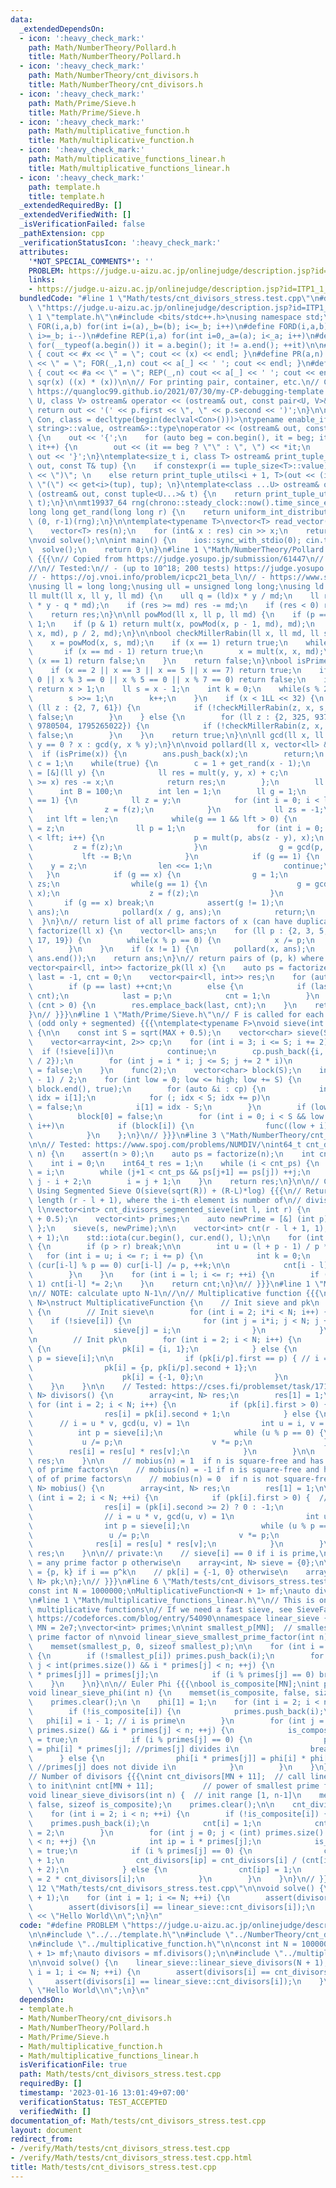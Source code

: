 ```yaml
---
data:
  _extendedDependsOn:
  - icon: ':heavy_check_mark:'
    path: Math/NumberTheory/Pollard.h
    title: Math/NumberTheory/Pollard.h
  - icon: ':heavy_check_mark:'
    path: Math/NumberTheory/cnt_divisors.h
    title: Math/NumberTheory/cnt_divisors.h
  - icon: ':heavy_check_mark:'
    path: Math/Prime/Sieve.h
    title: Math/Prime/Sieve.h
  - icon: ':heavy_check_mark:'
    path: Math/multiplicative_function.h
    title: Math/multiplicative_function.h
  - icon: ':heavy_check_mark:'
    path: Math/multiplicative_functions_linear.h
    title: Math/multiplicative_functions_linear.h
  - icon: ':heavy_check_mark:'
    path: template.h
    title: template.h
  _extendedRequiredBy: []
  _extendedVerifiedWith: []
  _isVerificationFailed: false
  _pathExtension: cpp
  _verificationStatusIcon: ':heavy_check_mark:'
  attributes:
    '*NOT_SPECIAL_COMMENTS*': ''
    PROBLEM: https://judge.u-aizu.ac.jp/onlinejudge/description.jsp?id=ITP1_1_A
    links:
    - https://judge.u-aizu.ac.jp/onlinejudge/description.jsp?id=ITP1_1_A
  bundledCode: "#line 1 \"Math/tests/cnt_divisors_stress.test.cpp\"\n#define PROBLEM\
    \ \"https://judge.u-aizu.ac.jp/onlinejudge/description.jsp?id=ITP1_1_A\"\n\n#line\
    \ 1 \"template.h\"\n#include <bits/stdc++.h>\nusing namespace std;\n\n#define\
    \ FOR(i,a,b) for(int i=(a),_b=(b); i<=_b; i++)\n#define FORD(i,a,b) for(int i=(a),_b=(b);\
    \ i>=_b; i--)\n#define REP(i,a) for(int i=0,_a=(a); i<_a; i++)\n#define EACH(it,a)\
    \ for(__typeof(a.begin()) it = a.begin(); it != a.end(); ++it)\n\n#define DEBUG(x)\
    \ { cout << #x << \" = \"; cout << (x) << endl; }\n#define PR(a,n) { cout << #a\
    \ << \" = \"; FOR(_,1,n) cout << a[_] << ' '; cout << endl; }\n#define PR0(a,n)\
    \ { cout << #a << \" = \"; REP(_,n) cout << a[_] << ' '; cout << endl; }\n\n#define\
    \ sqr(x) ((x) * (x))\n\n// For printing pair, container, etc.\n// Copied from\
    \ https://quangloc99.github.io/2021/07/30/my-CP-debugging-template.html\ntemplate<class\
    \ U, class V> ostream& operator << (ostream& out, const pair<U, V>& p) {\n   \
    \ return out << '(' << p.first << \", \" << p.second << ')';\n}\n\ntemplate<class\
    \ Con, class = decltype(begin(declval<Con>()))>\ntypename enable_if<!is_same<Con,\
    \ string>::value, ostream&>::type\noperator << (ostream& out, const Con& con)\
    \ {\n    out << '{';\n    for (auto beg = con.begin(), it = beg; it != con.end();\
    \ it++) {\n        out << (it == beg ? \"\" : \", \") << *it;\n    }\n    return\
    \ out << '}';\n}\ntemplate<size_t i, class T> ostream& print_tuple_utils(ostream&\
    \ out, const T& tup) {\n    if constexpr(i == tuple_size<T>::value) return out\
    \ << \")\"; \n    else return print_tuple_utils<i + 1, T>(out << (i ? \", \" :\
    \ \"(\") << get<i>(tup), tup); \n}\ntemplate<class ...U> ostream& operator <<\
    \ (ostream& out, const tuple<U...>& t) {\n    return print_tuple_utils<0, tuple<U...>>(out,\
    \ t);\n}\n\nmt19937_64 rng(chrono::steady_clock::now().time_since_epoch().count());\n\
    long long get_rand(long long r) {\n    return uniform_int_distribution<long long>\
    \ (0, r-1)(rng);\n}\n\ntemplate<typename T>\nvector<T> read_vector(int n) {\n\
    \    vector<T> res(n);\n    for (int& x : res) cin >> x;\n    return res;\n}\n\
    \nvoid solve();\n\nint main() {\n    ios::sync_with_stdio(0); cin.tie(0);\n  \
    \  solve();\n    return 0;\n}\n#line 1 \"Math/NumberTheory/Pollard.h\"\n// Pollard\
    \ {{{\n// Copied from https://judge.yosupo.jp/submission/61447\n// O(N^0.25)\n\
    //\n// Tested:\n// - (up to 10^18; 200 tests) https://judge.yosupo.jp/problem/factorize\n\
    // - https://oj.vnoi.info/problem/icpc21_beta_l\n// - https://www.spoj.com/problems/FACT0/\n\
    \nusing ll = long long;\nusing ull = unsigned long long;\nusing ld = long double;\n\
    ll mult(ll x, ll y, ll md) {\n    ull q = (ld)x * y / md;\n    ll res = ((ull)x\
    \ * y - q * md);\n    if (res >= md) res -= md;\n    if (res < 0) res += md;\n\
    \    return res;\n}\n\nll powMod(ll x, ll p, ll md) {\n    if (p == 0) return\
    \ 1;\n    if (p & 1) return mult(x, powMod(x, p - 1, md), md);\n    return powMod(mult(x,\
    \ x, md), p / 2, md);\n}\n\nbool checkMillerRabin(ll x, ll md, ll s, int k) {\n\
    \    x = powMod(x, s, md);\n    if (x == 1) return true;\n    while(k--) {\n \
    \       if (x == md - 1) return true;\n        x = mult(x, x, md);\n        if\
    \ (x == 1) return false;\n    }\n    return false;\n}\nbool isPrime(ll x) {\n\
    \    if (x == 2 || x == 3 || x == 5 || x == 7) return true;\n    if (x % 2 ==\
    \ 0 || x % 3 == 0 || x % 5 == 0 || x % 7 == 0) return false;\n    if (x < 121)\
    \ return x > 1;\n    ll s = x - 1;\n    int k = 0;\n    while(s % 2 == 0) {\n\
    \        s >>= 1;\n        k++;\n    }\n    if (x < 1LL << 32) {\n        for\
    \ (ll z : {2, 7, 61}) {\n            if (!checkMillerRabin(z, x, s, k)) return\
    \ false;\n        }\n    } else {\n        for (ll z : {2, 325, 9375, 28178, 450775,\
    \ 9780504, 1795265022}) {\n            if (!checkMillerRabin(z, x, s, k)) return\
    \ false;\n        }\n    }\n    return true;\n}\n\nll gcd(ll x, ll y) {\n    return\
    \ y == 0 ? x : gcd(y, x % y);\n}\n\nvoid pollard(ll x, vector<ll> &ans) {\n  \
    \  if (isPrime(x)) {\n        ans.push_back(x);\n        return;\n    }\n    ll\
    \ c = 1;\n    while(true) {\n        c = 1 + get_rand(x - 1);\n        auto f\
    \ = [&](ll y) {\n            ll res = mult(y, y, x) + c;\n            if (res\
    \ >= x) res -= x;\n            return res;\n        };\n        ll y = 2;\n  \
    \      int B = 100;\n        int len = 1;\n        ll g = 1;\n        while(g\
    \ == 1) {\n            ll z = y;\n            for (int i = 0; i < len; i++) {\n\
    \                z = f(z);\n            }\n            ll zs = -1;\n         \
    \   int lft = len;\n            while(g == 1 && lft > 0) {\n                zs\
    \ = z;\n                ll p = 1;\n                for (int i = 0; i < B && i\
    \ < lft; i++) {\n                    p = mult(p, abs(z - y), x);\n           \
    \         z = f(z);\n                }\n                g = gcd(p, x);\n     \
    \           lft -= B;\n            }\n            if (g == 1) {\n            \
    \    y = z;\n                len <<= 1;\n                continue;\n         \
    \   }\n            if (g == x) {\n                g = 1;\n                z =\
    \ zs;\n                while(g == 1) {\n                    g = gcd(abs(z - y),\
    \ x);\n                    z = f(z);\n                }\n            }\n     \
    \       if (g == x) break;\n            assert(g != 1);\n            pollard(g,\
    \ ans);\n            pollard(x / g, ans);\n            return;\n        }\n  \
    \  }\n}\n// return list of all prime factors of x (can have duplicates)\nvector<ll>\
    \ factorize(ll x) {\n    vector<ll> ans;\n    for (ll p : {2, 3, 5, 7, 11, 13,\
    \ 17, 19}) {\n        while(x % p == 0) {\n            x /= p;\n            ans.push_back(p);\n\
    \        }\n    }\n    if (x != 1) {\n        pollard(x, ans);\n    }\n    sort(ans.begin(),\
    \ ans.end());\n    return ans;\n}\n// return pairs of (p, k) where x = product(p^k)\n\
    vector<pair<ll, int>> factorize_pk(ll x) {\n    auto ps = factorize(x);\n    ll\
    \ last = -1, cnt = 0;\n    vector<pair<ll, int>> res;\n    for (auto p : ps) {\n\
    \        if (p == last) ++cnt;\n        else {\n            if (last > 0) res.emplace_back(last,\
    \ cnt);\n            last = p;\n            cnt = 1;\n        }\n    }\n    if\
    \ (cnt > 0) {\n        res.emplace_back(last, cnt);\n    }\n    return res;\n\
    }\n// }}}\n#line 1 \"Math/Prime/Sieve.h\"\n// F is called for each prime\n// Sieve\
    \ (odd only + segmented) {{{\ntemplate<typename F>\nvoid sieve(int MAX, F func)\
    \ {\n\n    const int S = sqrt(MAX + 0.5);\n    vector<char> sieve(S + 1, true);\n\
    \    vector<array<int, 2>> cp;\n    for (int i = 3; i <= S; i += 2) {\n      \
    \  if (!sieve[i])\n            continue;\n        cp.push_back({i, (i * i - 1)\
    \ / 2});\n        for (int j = i * i; j <= S; j += 2 * i)\n            sieve[j]\
    \ = false;\n    }\n    func(2);\n    vector<char> block(S);\n    int high = (MAX\
    \ - 1) / 2;\n    for (int low = 0; low <= high; low += S) {\n        fill(block.begin(),\
    \ block.end(), true);\n        for (auto &i : cp) {\n            int p = i[0],\
    \ idx = i[1];\n            for (; idx < S; idx += p)\n                block[idx]\
    \ = false;\n            i[1] = idx - S;\n        }\n        if (low == 0)\n  \
    \          block[0] = false;\n        for (int i = 0; i < S && low + i <= high;\
    \ i++)\n            if (block[i]) {\n                func((low + i) * 2 + 1);\n\
    \            }\n    };\n}\n// }}}\n#line 3 \"Math/NumberTheory/cnt_divisors.h\"\
    \n\n// Tested: https://www.spoj.com/problems/NUMDIV/\nint64_t cnt_divisors(int64_t\
    \ n) {\n    assert(n > 0);\n    auto ps = factorize(n);\n    int cnt_ps = ps.size();\n\
    \    int i = 0;\n    int64_t res = 1;\n    while (i < cnt_ps) {\n        int j\
    \ = i;\n        while (j+1 < cnt_ps && ps[j+1] == ps[j]) ++j;\n        res *=\
    \ j - i + 2;\n        i = j + 1;\n    }\n    return res;\n}\n\n// Count divisors\
    \ Using Segmented Sieve O(sieve(sqrt(R)) + (R-L)*log) {{{\n// Returns vector of\
    \ length (r - l + 1), where the i-th element is number of\n// divisors of i -\
    \ l\nvector<int> cnt_divisors_segmented_sieve(int l, int r) {\n    int s = sqrt(r\
    \ + 0.5);\n    vector<int> primes;\n    auto newPrime = [&] (int p) { primes.push_back(p);\
    \ };\n    sieve(s, newPrime);\n\n    vector<int> cnt(r - l + 1, 1), cur(r - l\
    \ + 1);\n    std::iota(cur.begin(), cur.end(), l);\n\n    for (int p : primes)\
    \ {\n        if (p > r) break;\n\n        int u = (l + p - 1) / p * p;\n     \
    \   for (int i = u; i <= r; i += p) {\n            int k = 0;\n            while\
    \ (cur[i-l] % p == 0) cur[i-l] /= p, ++k;\n\n            cnt[i - l] *= k + 1;\n\
    \        }\n    }\n    for (int i = l; i <= r; ++i) {\n        if (cur[i-l] >\
    \ 1) cnt[i-l] *= 2;\n    }\n    return cnt;\n}\n// }}}\n#line 1 \"Math/multiplicative_function.h\"\
    \n// NOTE: calculate upto N-1\n//\n// Multiplicative function {{{\ntemplate<int\
    \ N>\nstruct MultiplicativeFunction {\n    // Init sieve and pk\n    MultiplicativeFunction()\
    \ {\n        // Init sieve\n        for (int i = 2; i*i < N; i++) {\n        \
    \    if (!sieve[i]) {\n                for (int j = i*i; j < N; j += i) {\n  \
    \                  sieve[j] = i;\n                }\n            }\n        }\n\
    \n        // Init pk\n        for (int i = 2; i < N; i++) {\n            if (!sieve[i])\
    \ {\n                pk[i] = {i, 1};\n            } else {\n                int\
    \ p = sieve[i];\n\n                if (pk[i/p].first == p) { // i = p^k\n    \
    \                pk[i] = {p, pk[i/p].second + 1};\n                } else {\n\
    \                    pk[i] = {-1, 0};\n                }\n            }\n    \
    \    }\n    }\n\n    // Tested: https://cses.fi/problemset/task/1713\n    array<int,\
    \ N> divisors() {\n        array<int, N> res;\n        res[1] = 1;\n\n       \
    \ for (int i = 2; i < N; i++) {\n            if (pk[i].first > 0) {  // i = p^k\n\
    \                res[i] = pk[i].second + 1;\n            } else {\n          \
    \      // i = u * v, gcd(u, v) = 1\n                int u = i, v = 1;\n      \
    \          int p = sieve[i];\n                while (u % p == 0) {\n         \
    \           u /= p;\n                    v *= p;\n                }\n        \
    \        res[i] = res[u] * res[v];\n            }\n        }\n\n        return\
    \ res;\n    }\n\n    // mobius(n) = 1  if n is square-free and has *even* number\
    \ of prime factors\n    // mobius(n) = -1 if n is square-free and has *odd* number\
    \ of of prime factors\n    // mobius(n) = 0  if n is not square-free\n    array<int,\
    \ N> mobius() {\n        array<int, N> res;\n        res[1] = 1;\n\n        for\
    \ (int i = 2; i < N; ++i) {\n            if (pk[i].first > 0) {  // i = p^k\n\
    \                res[i] = (pk[i].second >= 2) ? 0 : -1;\n            } else {\n\
    \                // i = u * v, gcd(u, v) = 1\n                int u = i, v = 1;\n\
    \                int p = sieve[i];\n                while (u % p == 0) {\n   \
    \                 u /= p;\n                    v *= p;\n                }\n  \
    \              res[i] = res[u] * res[v];\n            }\n        }\n        return\
    \ res;\n    }\n\n// private:\n    // sieve[i] == 0 if i is prime,\n    // sieve[i]\
    \ = any prime factor p otherwise\n    array<int, N> sieve = {0};\n\n    // pk[i]\
    \ = {p, k} if i == p^k\n    // pk[i] = {-1, 0} otherwise\n    array<pair<int,int>,\
    \ N> pk;\n};\n// }}}\n#line 6 \"Math/tests/cnt_divisors_stress.test.cpp\"\n\n\
    const int N = 1000000;\nMultiplicativeFunction<N + 1> mf;\nauto divisors = mf.divisors();\n\
    \n#line 1 \"Math/multiplicative_functions_linear.h\"\n// This is only for calculating\
    \ multiplicative functions\n// If we need a fast sieve, see SieveFast.h\n// From\
    \ https://codeforces.com/blog/entry/54090\nnamespace linear_sieve {\nconst int\
    \ MN = 2e7;\nvector<int> primes;\n\nint smallest_p[MN];  // smallest_p[n] = smallest\
    \ prime factor of n\nvoid linear_sieve_smallest_prime_factor(int n) {\n    primes.clear();\n\
    \    memset(smallest_p, 0, sizeof smallest_p);\n\n    for (int i = 2; i < n; ++i)\
    \ {\n        if (!smallest_p[i]) primes.push_back(i);\n        for (int j = 0;\
    \ j < int(primes.size()) && i * primes[j] < n; ++j) {\n            smallest_p[i\
    \ * primes[j]] = primes[j];\n            if (i % primes[j] == 0) break;\n    \
    \    }\n    }\n}\n\n// Euler Phi {{{\nbool is_composite[MN];\nint phi[MN];\n\n\
    void linear_sieve_phi(int n) {\n    memset(is_composite, false, sizeof is_composite);\n\
    \    primes.clear();\n \n    phi[1] = 1;\n    for (int i = 2; i < n; ++i) {\n\
    \        if (!is_composite[i]) {\n            primes.push_back(i);\n         \
    \   phi[i] = i - 1; // i is prime\n        }\n        for (int j = 0; j < (int)\
    \ primes.size() && i * primes[j] < n; ++j) {\n            is_composite[i * primes[j]]\
    \ = true;\n            if (i % primes[j] == 0) {\n                phi[i * primes[j]]\
    \ = phi[i] * primes[j]; //primes[j] divides i\n                break;\n      \
    \      } else {\n                phi[i * primes[j]] = phi[i] * phi[primes[j]];\
    \ //primes[j] does not divide i\n            }\n        }\n    }\n}\n// }}}\n\n\
    // Number of divisors {{{\nint cnt_divisors[MN + 11];  // call linear_sieve_divisors(n+1)\
    \ to init\nint cnt[MN + 11];           // power of smallest prime factor of i\n\
    void linear_sieve_divisors(int n) {  // init range [1, n-1]\n    memset(is_composite,\
    \ false, sizeof is_composite);\n    primes.clear();\n\n    cnt_divisors[1] = 1;\n\
    \    for (int i = 2; i < n; ++i) {\n        if (!is_composite[i]) {\n        \
    \    primes.push_back(i);\n            cnt[i] = 1;\n            cnt_divisors[i]\
    \ = 2;\n        }\n        for (int j = 0; j < (int) primes.size() && i * primes[j]\
    \ < n; ++j) {\n            int ip = i * primes[j];\n            is_composite[ip]\
    \ = true;\n            if (i % primes[j] == 0) {\n                cnt[ip] = cnt[i]\
    \ + 1;\n                cnt_divisors[ip] = cnt_divisors[i] / (cnt[i] + 1) * (cnt[i]\
    \ + 2);\n            } else {\n                cnt[ip] = 1;\n                cnt_divisors[ip]\
    \ = 2 * cnt_divisors[i];\n            }\n        }\n    }\n}\n// }}}\n\n}\n#line\
    \ 12 \"Math/tests/cnt_divisors_stress.test.cpp\"\n\nvoid solve() {\n    linear_sieve::linear_sieve_divisors(N\
    \ + 1);\n    for (int i = 1; i <= N; ++i) {\n        assert(divisors[i] == cnt_divisors(i));\n\
    \        assert(divisors[i] == linear_sieve::cnt_divisors[i]);\n    }\n    cout\
    \ << \"Hello World\\n\";\n}\n"
  code: "#define PROBLEM \"https://judge.u-aizu.ac.jp/onlinejudge/description.jsp?id=ITP1_1_A\"\
    \n\n#include \"../../template.h\"\n#include \"../NumberTheory/cnt_divisors.h\"\
    \n#include \"../multiplicative_function.h\"\n\nconst int N = 1000000;\nMultiplicativeFunction<N\
    \ + 1> mf;\nauto divisors = mf.divisors();\n\n#include \"../multiplicative_functions_linear.h\"\
    \n\nvoid solve() {\n    linear_sieve::linear_sieve_divisors(N + 1);\n    for (int\
    \ i = 1; i <= N; ++i) {\n        assert(divisors[i] == cnt_divisors(i));\n   \
    \     assert(divisors[i] == linear_sieve::cnt_divisors[i]);\n    }\n    cout <<\
    \ \"Hello World\\n\";\n}\n"
  dependsOn:
  - template.h
  - Math/NumberTheory/cnt_divisors.h
  - Math/NumberTheory/Pollard.h
  - Math/Prime/Sieve.h
  - Math/multiplicative_function.h
  - Math/multiplicative_functions_linear.h
  isVerificationFile: true
  path: Math/tests/cnt_divisors_stress.test.cpp
  requiredBy: []
  timestamp: '2023-01-16 13:01:49+07:00'
  verificationStatus: TEST_ACCEPTED
  verifiedWith: []
documentation_of: Math/tests/cnt_divisors_stress.test.cpp
layout: document
redirect_from:
- /verify/Math/tests/cnt_divisors_stress.test.cpp
- /verify/Math/tests/cnt_divisors_stress.test.cpp.html
title: Math/tests/cnt_divisors_stress.test.cpp
---
```

